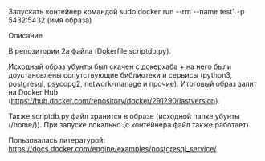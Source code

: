 Запускать контейнер командой 
sudo docker run --rm --name test1 -p 5432:5432 (имя образа)

Описание 

В репозитории 2а файла (Dokerfile scriptdb.py). 

Исходный образ убунты был скачен с докерхаба + на него были доустановлены сопутствующие библиотеки и сервисы (python3, postgresql, psycopg2, network-manage и прочие).
Итоговый образ залит на Docker Hub (https://hub.docker.com/repository/docker/291290/lastversion).

Также scriptdb.py файл хранится в образе (исходной папке убунты (/home/)). При запуске локально (с контейнера файл также работает). 

Пользовалась литературой: https://docs.docker.com/engine/examples/postgresql_service/
